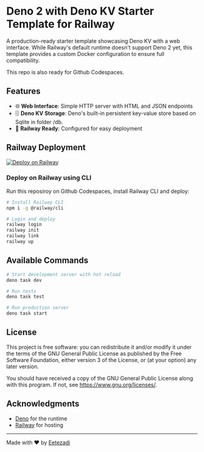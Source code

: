 # Deno 2 with Deno KV Starter Template for Railway

A production-ready starter template showcasing Deno KV with a web interface.
While Railway's default runtime doesn't support Deno 2 yet, this template
provides a custom Docker configuration to ensure full compatibility.

This repo is also ready for Github Codespaces.

## Features

- 🌐 **Web Interface**: Simple HTTP server with HTML and JSON endpoints
- 🗄️ **Deno KV Storage**: Deno's built-in persistent key-value store based on
  Sqlite in folder /db.
- 🚂 **Railway Ready**: Configured for easy deployment

## Railway Deployment

[![Deploy on Railway](https://railway.com/button.svg)](https://railway.com/new/template/ZweBXA?utm_medium=integration&utm_source=button&utm_campaign=generic)

### Deploy on Railway using CLI

Run this reposiroy on Github Codespaces, install Railway CLI and deploy:

```bash
# Install Railway CLI
npm i -g @railway/cli

# Login and deploy
railway login
railway init
railway link
railway up
```

## Available Commands

```bash
# Start development server with hot reload
deno task dev

# Run tests
deno task test

# Run production server
deno task start
```

## License

This project is free software: you can redistribute it and/or modify it under
the terms of the GNU General Public License as published by the Free Software
Foundation, either version 3 of the License, or (at your option) any later
version.

You should have received a copy of the GNU General Public License along with
this program. If not, see <https://www.gnu.org/licenses/>.

## Acknowledgments

- [Deno](https://deno.land/) for the runtime
- [Railway](https://railway.app/) for hosting

---

Made with ❤️ by [Eetezadi](https://github.com/Eetezadi)
